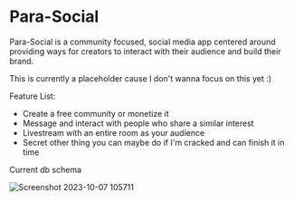 # Para-Social
Para-Social is a community focused, social media app centered around providing ways for creators to interact with their audience and build their brand.

This is currently a placeholder cause I don't wanna focus on this yet :)

Feature List:
  * Create a free community or monetize it
  * Message and interact with people who share a similar interest
  * Livestream with an entire room as your audience
  * Secret other thing you can maybe do if I'm cracked and can finish it in time

Current db schema

![Screenshot 2023-10-07 105711](https://github.com/dylan-mcdougall/aa-capstone/assets/107007986/b6da5343-1ba9-4de0-a574-289e8876d4b6)

